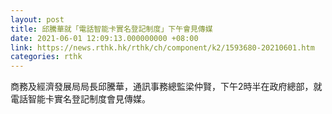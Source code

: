 ```yaml
---
layout: post
title: 邱騰華就「電話智能卡實名登記制度」下午會見傳媒
date: 2021-06-01 12:09:13.000000000 +08:00
link: https://news.rthk.hk/rthk/ch/component/k2/1593680-20210601.htm
categories: rthk
---
```


商務及經濟發展局局長邱騰華，通訊事務總監梁仲賢，下午2時半在政府總部，就電話智能卡實名登記制度會見傳媒。
